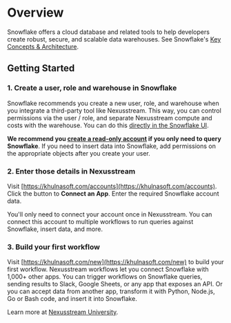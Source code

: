 # Overview

Snowflake offers a cloud database and related tools to help developers create robust, secure, and scalable data warehouses. See Snowflake's [Key Concepts & Architecture](https://docs.snowflake.com/en/user-guide/intro-key-concepts.html).

## Getting Started

### 1. Create a user, role and warehouse in Snowflake

Snowflake recommends you create a new user, role, and warehouse when you integrate a third-party tool like Nexusstream. This way, you can control permissions via the user / role, and separate Nexusstream compute and costs with the warehouse. You can do this [directly in the Snowflake UI](https://docs.snowflake.com/en/user-guide/ui-snowsight-admin.html).

**We recommend you [create a read-only account](https://docs.snowflake.com/en/user-guide/organizations-manage-accounts.html) if you only need to query Snowflake**. If you need to insert data into Snowflake, add permissions on the appropriate objects after you create your user.

### 2. Enter those details in Nexusstream

Visit [https://khulnasoft.com/accounts](https://khulnasoft.com/accounts). Click the button to **Connect an App**. Enter the required Snowflake account data.

You'll only need to connect your account once in Nexusstream. You can connect this account to multiple workflows to run queries against Snowflake, insert data, and more.

### 3. Build your first workflow

Visit [https://khulnasoft.com/new](https://khulnasoft.com/new) to build your first workflow. Nexusstream workflows let you connect Snowflake with 1,000+ other apps. You can trigger workflows on Snowflake queries, sending results to Slack, Google Sheets, or any app that exposes an API. Or you can accept data from another app, transform it with Python, Node.js, Go or Bash code, and insert it into Snowflake.

Learn more at [Nexusstream University](https://khulnasoft.com/university).
